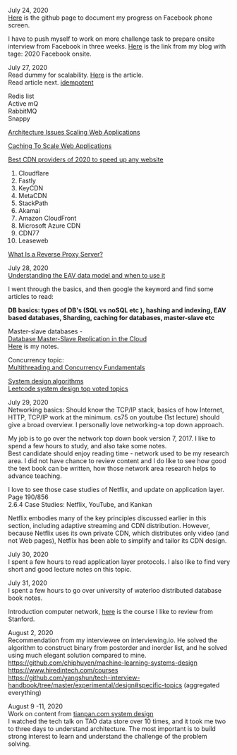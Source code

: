 July 24, 2020<br>
[Here](https://github.com/jianminchen/Leetcode_Julia/tree/master/Practice%20history/2020%20June%20to%20July%20Facebook%20phone%20screen) is the github page to document my progress on Facebook phone screen. <br>

I have to push myself to work on more challenge task to prepare onsite interview from Facebook in three weeks. [Here](http://juliachencoding.blogspot.com/search/label/2020%20Facebook%20onsite) is the link from my blog with tage: 2020 Facebook onsite. <br>

July 27, 2020<br>
Read dummy for scalability. [Here](https://www.lecloud.net/post/9699762917/scalability-for-dummies-part-4-asynchronism) is the article.<br>
Read article next. [idempotent](http://joycse06.github.io/blog/2016/09/designing-good-background-jobs-idempotence/) <br>

Redis list<br>
Active mQ<br>
RabbitMQ<br>
Snappy <br>

[Architecture Issues Scaling Web Applications](http://venkateshcm.com/2014/05/Architecture-Issues-Scaling-Web-Applications/)<br>

[Caching To Scale Web Applications](http://venkateshcm.com/2014/05/Caching-To-Scale-Web-Applications/)<br>

[Best CDN providers of 2020 to speed up any website](https://www.techradar.com/news/the-best-cdns-of-2018)<br>
1. Cloudflare<br>
2. Fastly<br>
3. KeyCDN<br>
4. MetaCDN<br>
5. StackPath<br>
6. Akamai<br>
7. Amazon CloudFront<br>
8. Microsoft Azure CDN<br>
9. CDN77<br>
10. Leaseweb<br>

[What Is a Reverse Proxy Server?](https://www.nginx.com/resources/glossary/reverse-proxy-server/)<br>

July 28, 2020<br>
[Understanding the EAV data model and when to use it](https://inviqa.com/blog/understanding-eav-data-model-and-when-use-it)<br>

I went through the basics, and then google the keyword and find some articles to read:<br>

**DB basics: types of DB's (SQL vs noSQL etc ), hashing and indexing, EAV based databases, Sharding, caching for databases, master-slave etc**<br>

Master-slave databases - <br>
[Database Master-Slave Replication in the Cloud](https://mariadb.com/resources/blog/database-master-slave-replication-in-the-cloud/)<br> [Here](https://github.com/jianminchen/Leetcode_Julia/blob/master/Practice%20history/2020%20July%20to%20August%20Facebook%20onsite/DatabaseMaster-SlaveReplication.md) is my notes.

Concurrency topic:<br>
[Multithreading and Concurrency Fundamentals](https://www.educative.io/blog/multithreading-and-concurrency-fundamentals)<br>

[System design algorithms](https://github.com/resumejob/system-design-algorithms)<br>
[Leetcode system design top voted topics](https://leetcode.com/discuss/interview-question/system-design?currentPage=1&orderBy=most_votes&query=)<br>

July 29, 2020<br>
Networking basics: Should know the TCP/IP stack, basics of how Internet, HTTP, TCP/IP work at the minimum. cs75 on youtube (1st lecture) should give a broad overview. I personally love networking-a top down approach.<br>

My job is to go over the network top down book version 7, 2017. I like to spend a few hours to study, and also take some notes. <br>
Best candidate should enjoy reading time - network used to be my research area. I did not have chance to review content and I do like to see how good the text book can be written, how those network area research helps to advance teaching. <br>

I love to see those case studies of Netflix, and update on application layer. <br>
Page 190/856<br>
2.6.4 Case Studies: Netflix, YouTube, and Kankan<br>

Netflix embodies many of the key principles discussed earlier in this section, including adaptive
streaming and CDN distribution. However, because Netflix uses its own private CDN, which distributes
only video (and not Web pages), Netflix has been able to simplify and tailor its CDN design.<br>

July 30, 2020<br>
I spent a few hours to read application layer protocols. I also like to find very short and good lecture notes on this topic.<br>

July 31, 2020<br>
I spent a few hours to go over university of waterloo distributed database book notes. <br>

Introduction computer network, [here](http://www.scs.stanford.edu/09au-cs144/notes/) is the course I like to review from Stanford. <br>

August 2, 2020<br>
Recommendation from my interviewee on interviewing.io. He solved the algorithm to construct binary from postorder and inorder list, and  he solved using much elegant solution compared to mine. <br>
https://github.com/chiphuyen/machine-learning-systems-design<br>
https://www.hiredintech.com/courses<br>
https://github.com/yangshun/tech-interview-handbook/tree/master/experimental/design#specific-topics (aggregated everything)<br>

August 9 -11, 2020<br>
Work on content from [tianpan.com system design](https://tianpan.co/notes/2016-02-13-crack-the-system-design-interview)<br>
I watched the tech talk on TAO data store over 10 times, and it took me two to three days to understand architecture. The most important is to build strong interest to learn and understand the challenge of the problem solving. <br>
